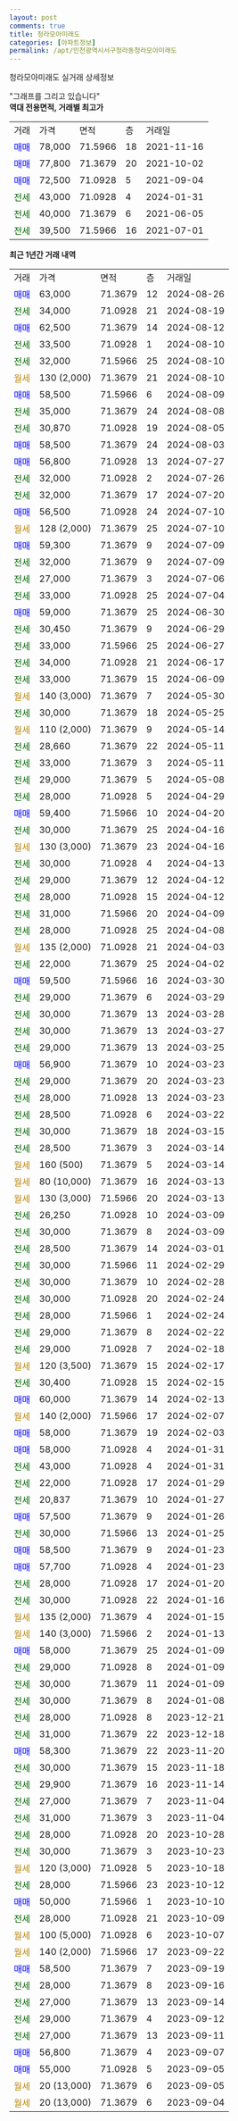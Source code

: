 ```yaml
---
layout: post
comments: true
title: 청라모아미래도
categories: [아파트정보]
permalink: /apt/인천광역시서구청라동청라모아미래도
---
```


청라모아미래도 실거래 상세정보

<script type="text/javascript">
  google.charts.load('current', {'packages':['line', 'corechart']});
  google.charts.setOnLoadCallback(drawChart);

  function drawChart() {
    var data = new google.visualization.DataTable();
    data.addColumn('date', '거래일');
    data.addColumn('number', "매매");
    data.addColumn('number', "전세");
    data.addColumn('number', "전매");

    data.addRows([[new Date(Date.parse("2024-08-26")), 63000, null, null], [new Date(Date.parse("2024-08-19")), null, 34000, null], [new Date(Date.parse("2024-08-12")), 62500, null, null], [new Date(Date.parse("2024-08-10")), null, 33500, null], [new Date(Date.parse("2024-08-10")), null, 32000, null], [new Date(Date.parse("2024-08-10")), null, null, null], [new Date(Date.parse("2024-08-09")), 58500, null, null], [new Date(Date.parse("2024-08-08")), null, 35000, null], [new Date(Date.parse("2024-08-05")), null, 30870, null], [new Date(Date.parse("2024-08-03")), 58500, null, null], [new Date(Date.parse("2024-07-27")), 56800, null, null], [new Date(Date.parse("2024-07-26")), null, 32000, null], [new Date(Date.parse("2024-07-20")), null, 32000, null], [new Date(Date.parse("2024-07-10")), 56500, null, null], [new Date(Date.parse("2024-07-10")), null, null, null], [new Date(Date.parse("2024-07-09")), 59300, null, null], [new Date(Date.parse("2024-07-09")), null, 32000, null], [new Date(Date.parse("2024-07-06")), null, 27000, null], [new Date(Date.parse("2024-07-04")), null, 33000, null], [new Date(Date.parse("2024-06-30")), 59000, null, null], [new Date(Date.parse("2024-06-29")), null, 30450, null], [new Date(Date.parse("2024-06-27")), null, 33000, null], [new Date(Date.parse("2024-06-17")), null, 34000, null], [new Date(Date.parse("2024-06-09")), null, 33000, null], [new Date(Date.parse("2024-05-30")), null, null, null], [new Date(Date.parse("2024-05-25")), null, 30000, null], [new Date(Date.parse("2024-05-14")), null, null, null], [new Date(Date.parse("2024-05-11")), null, 28660, null], [new Date(Date.parse("2024-05-11")), null, 33000, null], [new Date(Date.parse("2024-05-08")), null, 29000, null], [new Date(Date.parse("2024-04-29")), null, 28000, null], [new Date(Date.parse("2024-04-20")), 59400, null, null], [new Date(Date.parse("2024-04-16")), null, 30000, null], [new Date(Date.parse("2024-04-16")), null, null, null], [new Date(Date.parse("2024-04-13")), null, 30000, null], [new Date(Date.parse("2024-04-12")), null, 29000, null], [new Date(Date.parse("2024-04-12")), null, 28000, null], [new Date(Date.parse("2024-04-09")), null, 31000, null], [new Date(Date.parse("2024-04-08")), null, 28000, null], [new Date(Date.parse("2024-04-03")), null, null, null], [new Date(Date.parse("2024-04-02")), null, 22000, null], [new Date(Date.parse("2024-03-30")), 59500, null, null], [new Date(Date.parse("2024-03-29")), null, 29000, null], [new Date(Date.parse("2024-03-28")), null, 30000, null], [new Date(Date.parse("2024-03-27")), null, 30000, null], [new Date(Date.parse("2024-03-25")), null, 29000, null], [new Date(Date.parse("2024-03-23")), 56900, null, null], [new Date(Date.parse("2024-03-23")), null, 29000, null], [new Date(Date.parse("2024-03-23")), null, 28000, null], [new Date(Date.parse("2024-03-22")), null, 28500, null], [new Date(Date.parse("2024-03-15")), null, 30000, null], [new Date(Date.parse("2024-03-14")), null, 28500, null], [new Date(Date.parse("2024-03-14")), null, null, null], [new Date(Date.parse("2024-03-13")), null, null, null], [new Date(Date.parse("2024-03-13")), null, null, null], [new Date(Date.parse("2024-03-09")), null, 26250, null], [new Date(Date.parse("2024-03-09")), null, 30000, null], [new Date(Date.parse("2024-03-01")), null, 28500, null], [new Date(Date.parse("2024-02-29")), null, 30000, null], [new Date(Date.parse("2024-02-28")), null, 30000, null], [new Date(Date.parse("2024-02-24")), null, 30000, null], [new Date(Date.parse("2024-02-24")), null, 28000, null], [new Date(Date.parse("2024-02-22")), null, 29000, null], [new Date(Date.parse("2024-02-18")), null, 29000, null], [new Date(Date.parse("2024-02-17")), null, null, null], [new Date(Date.parse("2024-02-15")), null, 30400, null], [new Date(Date.parse("2024-02-13")), 60000, null, null], [new Date(Date.parse("2024-02-07")), null, null, null], [new Date(Date.parse("2024-02-03")), 58000, null, null], [new Date(Date.parse("2024-01-31")), 58000, null, null], [new Date(Date.parse("2024-01-31")), null, 43000, null], [new Date(Date.parse("2024-01-29")), null, 22000, null], [new Date(Date.parse("2024-01-27")), null, 20837, null], [new Date(Date.parse("2024-01-26")), 57500, null, null], [new Date(Date.parse("2024-01-25")), null, 30000, null], [new Date(Date.parse("2024-01-23")), 58500, null, null], [new Date(Date.parse("2024-01-23")), 57700, null, null], [new Date(Date.parse("2024-01-20")), null, 28000, null], [new Date(Date.parse("2024-01-16")), null, 30000, null], [new Date(Date.parse("2024-01-15")), null, null, null], [new Date(Date.parse("2024-01-13")), null, null, null], [new Date(Date.parse("2024-01-09")), 58000, null, null], [new Date(Date.parse("2024-01-09")), null, 29000, null], [new Date(Date.parse("2024-01-09")), null, 30000, null], [new Date(Date.parse("2024-01-08")), null, 30000, null], [new Date(Date.parse("2023-12-21")), null, 28000, null], [new Date(Date.parse("2023-12-18")), null, 31000, null], [new Date(Date.parse("2023-11-20")), 58300, null, null], [new Date(Date.parse("2023-11-18")), null, 30000, null], [new Date(Date.parse("2023-11-14")), null, 29900, null], [new Date(Date.parse("2023-11-04")), null, 27000, null], [new Date(Date.parse("2023-11-04")), null, 31000, null], [new Date(Date.parse("2023-10-28")), null, 28000, null], [new Date(Date.parse("2023-10-23")), null, 30000, null], [new Date(Date.parse("2023-10-18")), null, null, null], [new Date(Date.parse("2023-10-12")), null, 28000, null], [new Date(Date.parse("2023-10-10")), 50000, null, null], [new Date(Date.parse("2023-10-09")), null, 28000, null], [new Date(Date.parse("2023-10-07")), null, null, null], [new Date(Date.parse("2023-09-22")), null, null, null], [new Date(Date.parse("2023-09-19")), 58500, null, null], [new Date(Date.parse("2023-09-16")), null, 28000, null], [new Date(Date.parse("2023-09-14")), null, 27000, null], [new Date(Date.parse("2023-09-12")), null, 29000, null], [new Date(Date.parse("2023-09-11")), null, 27000, null], [new Date(Date.parse("2023-09-07")), 56800, null, null], [new Date(Date.parse("2023-09-05")), 55000, null, null], [new Date(Date.parse("2023-09-05")), null, null, null], [new Date(Date.parse("2023-09-04")), null, null, null]]);

    var options = {
      hAxis: {
        format: 'yyyy/MM/dd'
      },    
      lineWidth: 0,
      pointsVisible: true,    
      title: '최근 1년간 유형별 실거래가 분포',
      legend: { position: 'bottom' }
    };

    var formatter = new google.visualization.NumberFormat({pattern:'###,###'} );
    formatter.format(data, 1);
    formatter.format(data, 2);
    
    setTimeout(function() {
        var chart = new google.visualization.LineChart(document.getElementById('columnchart_material'));
        chart.draw(data, (options));
        document.getElementById('loading').style.display = 'none';
    }, 200);
  }
</script>


<div id="loading" style="z-index:20; display: block; margin-left: 0px">"그래프를 그리고 있습니다"</div>
<div id="columnchart_material" style="width: 95%; margin-left: 0px; display: block"></div>
<!-- contents start -->
<b>역대 전용면적, 거래별 최고가</b>
<table class="sortable">
    <tr>
      <td>거래</td>
      <td>가격</td>
      <td>면적</td>
      <td>층</td>
      <td>거래일</td>
    </tr>
        <tr>
          <td><a style="color: blue">매매</a></td>
          <td>78,000</td>
          <td>71.5966</td>
          <td>18</td>
          <td>2021-11-16</td>
        </tr>            <tr>
          <td><a style="color: blue">매매</a></td>
          <td>77,800</td>
          <td>71.3679</td>
          <td>20</td>
          <td>2021-10-02</td>
        </tr>            <tr>
          <td><a style="color: blue">매매</a></td>
          <td>72,500</td>
          <td>71.0928</td>
          <td>5</td>
          <td>2021-09-04</td>
        </tr>        
        <tr>
              <td><a style="color: darkgreen">전세</a></td>
              <td>43,000</td>
              <td>71.0928</td>
              <td>4</td>
              <td>2024-01-31</td>
            </tr>            <tr>
              <td><a style="color: darkgreen">전세</a></td>
              <td>40,000</td>
              <td>71.3679</td>
              <td>6</td>
              <td>2021-06-05</td>
            </tr>            <tr>
              <td><a style="color: darkgreen">전세</a></td>
              <td>39,500</td>
              <td>71.5966</td>
              <td>16</td>
              <td>2021-07-01</td>
            </tr>        
    
</table>

<b>최근 1년간 거래 내역</b>

<table class="sortable">
    <tr>
      <td>거래</td>
      <td>가격</td>
      <td>면적</td>
      <td>층</td>
      <td>거래일</td>
    </tr>
    <tr>
      <td><a style="color: blue">매매</a></td>
      <td>63,000</td>
      <td>71.3679</td>
      <td>12</td>
      <td>2024-08-26</td>
    </tr>          <tr>
      <td><a style="color: darkgreen">전세</a></td>
      <td>34,000</td>
      <td>71.0928</td>
      <td>21</td>
      <td>2024-08-19</td>
    </tr>          <tr>
      <td><a style="color: blue">매매</a></td>
      <td>62,500</td>
      <td>71.3679</td>
      <td>14</td>
      <td>2024-08-12</td>
    </tr>          <tr>
      <td><a style="color: darkgreen">전세</a></td>
      <td>33,500</td>
      <td>71.0928</td>
      <td>1</td>
      <td>2024-08-10</td>
    </tr>          <tr>
      <td><a style="color: darkgreen">전세</a></td>
      <td>32,000</td>
      <td>71.5966</td>
      <td>25</td>
      <td>2024-08-10</td>
    </tr>          <tr>
      <td><a style="color: darkgoldenrod">월세</a></td>
      <td>130 (2,000)</td>
      <td>71.3679</td>
      <td>21</td>
      <td>2024-08-10</td>
    </tr>          <tr>
      <td><a style="color: blue">매매</a></td>
      <td>58,500</td>
      <td>71.5966</td>
      <td>6</td>
      <td>2024-08-09</td>
    </tr>          <tr>
      <td><a style="color: darkgreen">전세</a></td>
      <td>35,000</td>
      <td>71.3679</td>
      <td>24</td>
      <td>2024-08-08</td>
    </tr>          <tr>
      <td><a style="color: darkgreen">전세</a></td>
      <td>30,870</td>
      <td>71.0928</td>
      <td>19</td>
      <td>2024-08-05</td>
    </tr>          <tr>
      <td><a style="color: blue">매매</a></td>
      <td>58,500</td>
      <td>71.3679</td>
      <td>24</td>
      <td>2024-08-03</td>
    </tr>          <tr>
      <td><a style="color: blue">매매</a></td>
      <td>56,800</td>
      <td>71.0928</td>
      <td>13</td>
      <td>2024-07-27</td>
    </tr>          <tr>
      <td><a style="color: darkgreen">전세</a></td>
      <td>32,000</td>
      <td>71.0928</td>
      <td>2</td>
      <td>2024-07-26</td>
    </tr>          <tr>
      <td><a style="color: darkgreen">전세</a></td>
      <td>32,000</td>
      <td>71.3679</td>
      <td>17</td>
      <td>2024-07-20</td>
    </tr>          <tr>
      <td><a style="color: blue">매매</a></td>
      <td>56,500</td>
      <td>71.0928</td>
      <td>24</td>
      <td>2024-07-10</td>
    </tr>          <tr>
      <td><a style="color: darkgoldenrod">월세</a></td>
      <td>128 (2,000)</td>
      <td>71.3679</td>
      <td>25</td>
      <td>2024-07-10</td>
    </tr>          <tr>
      <td><a style="color: blue">매매</a></td>
      <td>59,300</td>
      <td>71.3679</td>
      <td>9</td>
      <td>2024-07-09</td>
    </tr>          <tr>
      <td><a style="color: darkgreen">전세</a></td>
      <td>32,000</td>
      <td>71.3679</td>
      <td>9</td>
      <td>2024-07-09</td>
    </tr>          <tr>
      <td><a style="color: darkgreen">전세</a></td>
      <td>27,000</td>
      <td>71.3679</td>
      <td>3</td>
      <td>2024-07-06</td>
    </tr>          <tr>
      <td><a style="color: darkgreen">전세</a></td>
      <td>33,000</td>
      <td>71.0928</td>
      <td>25</td>
      <td>2024-07-04</td>
    </tr>          <tr>
      <td><a style="color: blue">매매</a></td>
      <td>59,000</td>
      <td>71.3679</td>
      <td>25</td>
      <td>2024-06-30</td>
    </tr>          <tr>
      <td><a style="color: darkgreen">전세</a></td>
      <td>30,450</td>
      <td>71.3679</td>
      <td>9</td>
      <td>2024-06-29</td>
    </tr>          <tr>
      <td><a style="color: darkgreen">전세</a></td>
      <td>33,000</td>
      <td>71.5966</td>
      <td>25</td>
      <td>2024-06-27</td>
    </tr>          <tr>
      <td><a style="color: darkgreen">전세</a></td>
      <td>34,000</td>
      <td>71.0928</td>
      <td>21</td>
      <td>2024-06-17</td>
    </tr>          <tr>
      <td><a style="color: darkgreen">전세</a></td>
      <td>33,000</td>
      <td>71.3679</td>
      <td>15</td>
      <td>2024-06-09</td>
    </tr>          <tr>
      <td><a style="color: darkgoldenrod">월세</a></td>
      <td>140 (3,000)</td>
      <td>71.3679</td>
      <td>7</td>
      <td>2024-05-30</td>
    </tr>          <tr>
      <td><a style="color: darkgreen">전세</a></td>
      <td>30,000</td>
      <td>71.3679</td>
      <td>18</td>
      <td>2024-05-25</td>
    </tr>          <tr>
      <td><a style="color: darkgoldenrod">월세</a></td>
      <td>110 (2,000)</td>
      <td>71.3679</td>
      <td>9</td>
      <td>2024-05-14</td>
    </tr>          <tr>
      <td><a style="color: darkgreen">전세</a></td>
      <td>28,660</td>
      <td>71.3679</td>
      <td>22</td>
      <td>2024-05-11</td>
    </tr>          <tr>
      <td><a style="color: darkgreen">전세</a></td>
      <td>33,000</td>
      <td>71.3679</td>
      <td>3</td>
      <td>2024-05-11</td>
    </tr>          <tr>
      <td><a style="color: darkgreen">전세</a></td>
      <td>29,000</td>
      <td>71.3679</td>
      <td>5</td>
      <td>2024-05-08</td>
    </tr>          <tr>
      <td><a style="color: darkgreen">전세</a></td>
      <td>28,000</td>
      <td>71.0928</td>
      <td>5</td>
      <td>2024-04-29</td>
    </tr>          <tr>
      <td><a style="color: blue">매매</a></td>
      <td>59,400</td>
      <td>71.5966</td>
      <td>10</td>
      <td>2024-04-20</td>
    </tr>          <tr>
      <td><a style="color: darkgreen">전세</a></td>
      <td>30,000</td>
      <td>71.3679</td>
      <td>25</td>
      <td>2024-04-16</td>
    </tr>          <tr>
      <td><a style="color: darkgoldenrod">월세</a></td>
      <td>130 (3,000)</td>
      <td>71.3679</td>
      <td>23</td>
      <td>2024-04-16</td>
    </tr>          <tr>
      <td><a style="color: darkgreen">전세</a></td>
      <td>30,000</td>
      <td>71.0928</td>
      <td>4</td>
      <td>2024-04-13</td>
    </tr>          <tr>
      <td><a style="color: darkgreen">전세</a></td>
      <td>29,000</td>
      <td>71.3679</td>
      <td>12</td>
      <td>2024-04-12</td>
    </tr>          <tr>
      <td><a style="color: darkgreen">전세</a></td>
      <td>28,000</td>
      <td>71.0928</td>
      <td>15</td>
      <td>2024-04-12</td>
    </tr>          <tr>
      <td><a style="color: darkgreen">전세</a></td>
      <td>31,000</td>
      <td>71.5966</td>
      <td>20</td>
      <td>2024-04-09</td>
    </tr>          <tr>
      <td><a style="color: darkgreen">전세</a></td>
      <td>28,000</td>
      <td>71.0928</td>
      <td>25</td>
      <td>2024-04-08</td>
    </tr>          <tr>
      <td><a style="color: darkgoldenrod">월세</a></td>
      <td>135 (2,000)</td>
      <td>71.0928</td>
      <td>21</td>
      <td>2024-04-03</td>
    </tr>          <tr>
      <td><a style="color: darkgreen">전세</a></td>
      <td>22,000</td>
      <td>71.3679</td>
      <td>25</td>
      <td>2024-04-02</td>
    </tr>          <tr>
      <td><a style="color: blue">매매</a></td>
      <td>59,500</td>
      <td>71.5966</td>
      <td>16</td>
      <td>2024-03-30</td>
    </tr>          <tr>
      <td><a style="color: darkgreen">전세</a></td>
      <td>29,000</td>
      <td>71.3679</td>
      <td>6</td>
      <td>2024-03-29</td>
    </tr>          <tr>
      <td><a style="color: darkgreen">전세</a></td>
      <td>30,000</td>
      <td>71.3679</td>
      <td>13</td>
      <td>2024-03-28</td>
    </tr>          <tr>
      <td><a style="color: darkgreen">전세</a></td>
      <td>30,000</td>
      <td>71.3679</td>
      <td>13</td>
      <td>2024-03-27</td>
    </tr>          <tr>
      <td><a style="color: darkgreen">전세</a></td>
      <td>29,000</td>
      <td>71.3679</td>
      <td>13</td>
      <td>2024-03-25</td>
    </tr>          <tr>
      <td><a style="color: blue">매매</a></td>
      <td>56,900</td>
      <td>71.3679</td>
      <td>10</td>
      <td>2024-03-23</td>
    </tr>          <tr>
      <td><a style="color: darkgreen">전세</a></td>
      <td>29,000</td>
      <td>71.3679</td>
      <td>20</td>
      <td>2024-03-23</td>
    </tr>          <tr>
      <td><a style="color: darkgreen">전세</a></td>
      <td>28,000</td>
      <td>71.0928</td>
      <td>13</td>
      <td>2024-03-23</td>
    </tr>          <tr>
      <td><a style="color: darkgreen">전세</a></td>
      <td>28,500</td>
      <td>71.0928</td>
      <td>6</td>
      <td>2024-03-22</td>
    </tr>          <tr>
      <td><a style="color: darkgreen">전세</a></td>
      <td>30,000</td>
      <td>71.3679</td>
      <td>18</td>
      <td>2024-03-15</td>
    </tr>          <tr>
      <td><a style="color: darkgreen">전세</a></td>
      <td>28,500</td>
      <td>71.3679</td>
      <td>3</td>
      <td>2024-03-14</td>
    </tr>          <tr>
      <td><a style="color: darkgoldenrod">월세</a></td>
      <td>160 (500)</td>
      <td>71.3679</td>
      <td>5</td>
      <td>2024-03-14</td>
    </tr>          <tr>
      <td><a style="color: darkgoldenrod">월세</a></td>
      <td>80 (10,000)</td>
      <td>71.3679</td>
      <td>16</td>
      <td>2024-03-13</td>
    </tr>          <tr>
      <td><a style="color: darkgoldenrod">월세</a></td>
      <td>130 (3,000)</td>
      <td>71.5966</td>
      <td>20</td>
      <td>2024-03-13</td>
    </tr>          <tr>
      <td><a style="color: darkgreen">전세</a></td>
      <td>26,250</td>
      <td>71.0928</td>
      <td>10</td>
      <td>2024-03-09</td>
    </tr>          <tr>
      <td><a style="color: darkgreen">전세</a></td>
      <td>30,000</td>
      <td>71.3679</td>
      <td>8</td>
      <td>2024-03-09</td>
    </tr>          <tr>
      <td><a style="color: darkgreen">전세</a></td>
      <td>28,500</td>
      <td>71.3679</td>
      <td>14</td>
      <td>2024-03-01</td>
    </tr>          <tr>
      <td><a style="color: darkgreen">전세</a></td>
      <td>30,000</td>
      <td>71.5966</td>
      <td>11</td>
      <td>2024-02-29</td>
    </tr>          <tr>
      <td><a style="color: darkgreen">전세</a></td>
      <td>30,000</td>
      <td>71.3679</td>
      <td>10</td>
      <td>2024-02-28</td>
    </tr>          <tr>
      <td><a style="color: darkgreen">전세</a></td>
      <td>30,000</td>
      <td>71.0928</td>
      <td>20</td>
      <td>2024-02-24</td>
    </tr>          <tr>
      <td><a style="color: darkgreen">전세</a></td>
      <td>28,000</td>
      <td>71.5966</td>
      <td>1</td>
      <td>2024-02-24</td>
    </tr>          <tr>
      <td><a style="color: darkgreen">전세</a></td>
      <td>29,000</td>
      <td>71.3679</td>
      <td>8</td>
      <td>2024-02-22</td>
    </tr>          <tr>
      <td><a style="color: darkgreen">전세</a></td>
      <td>29,000</td>
      <td>71.0928</td>
      <td>7</td>
      <td>2024-02-18</td>
    </tr>          <tr>
      <td><a style="color: darkgoldenrod">월세</a></td>
      <td>120 (3,500)</td>
      <td>71.3679</td>
      <td>15</td>
      <td>2024-02-17</td>
    </tr>          <tr>
      <td><a style="color: darkgreen">전세</a></td>
      <td>30,400</td>
      <td>71.0928</td>
      <td>15</td>
      <td>2024-02-15</td>
    </tr>          <tr>
      <td><a style="color: blue">매매</a></td>
      <td>60,000</td>
      <td>71.3679</td>
      <td>14</td>
      <td>2024-02-13</td>
    </tr>          <tr>
      <td><a style="color: darkgoldenrod">월세</a></td>
      <td>140 (2,000)</td>
      <td>71.5966</td>
      <td>17</td>
      <td>2024-02-07</td>
    </tr>          <tr>
      <td><a style="color: blue">매매</a></td>
      <td>58,000</td>
      <td>71.3679</td>
      <td>19</td>
      <td>2024-02-03</td>
    </tr>          <tr>
      <td><a style="color: blue">매매</a></td>
      <td>58,000</td>
      <td>71.0928</td>
      <td>4</td>
      <td>2024-01-31</td>
    </tr>          <tr>
      <td><a style="color: darkgreen">전세</a></td>
      <td>43,000</td>
      <td>71.0928</td>
      <td>4</td>
      <td>2024-01-31</td>
    </tr>          <tr>
      <td><a style="color: darkgreen">전세</a></td>
      <td>22,000</td>
      <td>71.0928</td>
      <td>17</td>
      <td>2024-01-29</td>
    </tr>          <tr>
      <td><a style="color: darkgreen">전세</a></td>
      <td>20,837</td>
      <td>71.3679</td>
      <td>10</td>
      <td>2024-01-27</td>
    </tr>          <tr>
      <td><a style="color: blue">매매</a></td>
      <td>57,500</td>
      <td>71.3679</td>
      <td>9</td>
      <td>2024-01-26</td>
    </tr>          <tr>
      <td><a style="color: darkgreen">전세</a></td>
      <td>30,000</td>
      <td>71.5966</td>
      <td>13</td>
      <td>2024-01-25</td>
    </tr>          <tr>
      <td><a style="color: blue">매매</a></td>
      <td>58,500</td>
      <td>71.3679</td>
      <td>9</td>
      <td>2024-01-23</td>
    </tr>          <tr>
      <td><a style="color: blue">매매</a></td>
      <td>57,700</td>
      <td>71.0928</td>
      <td>4</td>
      <td>2024-01-23</td>
    </tr>          <tr>
      <td><a style="color: darkgreen">전세</a></td>
      <td>28,000</td>
      <td>71.0928</td>
      <td>17</td>
      <td>2024-01-20</td>
    </tr>          <tr>
      <td><a style="color: darkgreen">전세</a></td>
      <td>30,000</td>
      <td>71.0928</td>
      <td>22</td>
      <td>2024-01-16</td>
    </tr>          <tr>
      <td><a style="color: darkgoldenrod">월세</a></td>
      <td>135 (2,000)</td>
      <td>71.3679</td>
      <td>4</td>
      <td>2024-01-15</td>
    </tr>          <tr>
      <td><a style="color: darkgoldenrod">월세</a></td>
      <td>140 (3,000)</td>
      <td>71.5966</td>
      <td>2</td>
      <td>2024-01-13</td>
    </tr>          <tr>
      <td><a style="color: blue">매매</a></td>
      <td>58,000</td>
      <td>71.3679</td>
      <td>25</td>
      <td>2024-01-09</td>
    </tr>          <tr>
      <td><a style="color: darkgreen">전세</a></td>
      <td>29,000</td>
      <td>71.0928</td>
      <td>8</td>
      <td>2024-01-09</td>
    </tr>          <tr>
      <td><a style="color: darkgreen">전세</a></td>
      <td>30,000</td>
      <td>71.3679</td>
      <td>11</td>
      <td>2024-01-09</td>
    </tr>          <tr>
      <td><a style="color: darkgreen">전세</a></td>
      <td>30,000</td>
      <td>71.3679</td>
      <td>8</td>
      <td>2024-01-08</td>
    </tr>          <tr>
      <td><a style="color: darkgreen">전세</a></td>
      <td>28,000</td>
      <td>71.0928</td>
      <td>8</td>
      <td>2023-12-21</td>
    </tr>          <tr>
      <td><a style="color: darkgreen">전세</a></td>
      <td>31,000</td>
      <td>71.3679</td>
      <td>22</td>
      <td>2023-12-18</td>
    </tr>          <tr>
      <td><a style="color: blue">매매</a></td>
      <td>58,300</td>
      <td>71.3679</td>
      <td>22</td>
      <td>2023-11-20</td>
    </tr>          <tr>
      <td><a style="color: darkgreen">전세</a></td>
      <td>30,000</td>
      <td>71.3679</td>
      <td>15</td>
      <td>2023-11-18</td>
    </tr>          <tr>
      <td><a style="color: darkgreen">전세</a></td>
      <td>29,900</td>
      <td>71.3679</td>
      <td>16</td>
      <td>2023-11-14</td>
    </tr>          <tr>
      <td><a style="color: darkgreen">전세</a></td>
      <td>27,000</td>
      <td>71.3679</td>
      <td>7</td>
      <td>2023-11-04</td>
    </tr>          <tr>
      <td><a style="color: darkgreen">전세</a></td>
      <td>31,000</td>
      <td>71.3679</td>
      <td>3</td>
      <td>2023-11-04</td>
    </tr>          <tr>
      <td><a style="color: darkgreen">전세</a></td>
      <td>28,000</td>
      <td>71.0928</td>
      <td>20</td>
      <td>2023-10-28</td>
    </tr>          <tr>
      <td><a style="color: darkgreen">전세</a></td>
      <td>30,000</td>
      <td>71.3679</td>
      <td>3</td>
      <td>2023-10-23</td>
    </tr>          <tr>
      <td><a style="color: darkgoldenrod">월세</a></td>
      <td>120 (3,000)</td>
      <td>71.0928</td>
      <td>5</td>
      <td>2023-10-18</td>
    </tr>          <tr>
      <td><a style="color: darkgreen">전세</a></td>
      <td>28,000</td>
      <td>71.5966</td>
      <td>23</td>
      <td>2023-10-12</td>
    </tr>          <tr>
      <td><a style="color: blue">매매</a></td>
      <td>50,000</td>
      <td>71.5966</td>
      <td>1</td>
      <td>2023-10-10</td>
    </tr>          <tr>
      <td><a style="color: darkgreen">전세</a></td>
      <td>28,000</td>
      <td>71.0928</td>
      <td>21</td>
      <td>2023-10-09</td>
    </tr>          <tr>
      <td><a style="color: darkgoldenrod">월세</a></td>
      <td>100 (5,000)</td>
      <td>71.0928</td>
      <td>6</td>
      <td>2023-10-07</td>
    </tr>          <tr>
      <td><a style="color: darkgoldenrod">월세</a></td>
      <td>140 (2,000)</td>
      <td>71.5966</td>
      <td>17</td>
      <td>2023-09-22</td>
    </tr>          <tr>
      <td><a style="color: blue">매매</a></td>
      <td>58,500</td>
      <td>71.3679</td>
      <td>7</td>
      <td>2023-09-19</td>
    </tr>          <tr>
      <td><a style="color: darkgreen">전세</a></td>
      <td>28,000</td>
      <td>71.3679</td>
      <td>8</td>
      <td>2023-09-16</td>
    </tr>          <tr>
      <td><a style="color: darkgreen">전세</a></td>
      <td>27,000</td>
      <td>71.3679</td>
      <td>13</td>
      <td>2023-09-14</td>
    </tr>          <tr>
      <td><a style="color: darkgreen">전세</a></td>
      <td>29,000</td>
      <td>71.3679</td>
      <td>4</td>
      <td>2023-09-12</td>
    </tr>          <tr>
      <td><a style="color: darkgreen">전세</a></td>
      <td>27,000</td>
      <td>71.3679</td>
      <td>13</td>
      <td>2023-09-11</td>
    </tr>          <tr>
      <td><a style="color: blue">매매</a></td>
      <td>56,800</td>
      <td>71.3679</td>
      <td>4</td>
      <td>2023-09-07</td>
    </tr>          <tr>
      <td><a style="color: blue">매매</a></td>
      <td>55,000</td>
      <td>71.0928</td>
      <td>5</td>
      <td>2023-09-05</td>
    </tr>          <tr>
      <td><a style="color: darkgoldenrod">월세</a></td>
      <td>20 (13,000)</td>
      <td>71.3679</td>
      <td>6</td>
      <td>2023-09-05</td>
    </tr>          <tr>
      <td><a style="color: darkgoldenrod">월세</a></td>
      <td>20 (13,000)</td>
      <td>71.3679</td>
      <td>6</td>
      <td>2023-09-04</td>
    </tr>      </table>
<!-- contents end -->    

